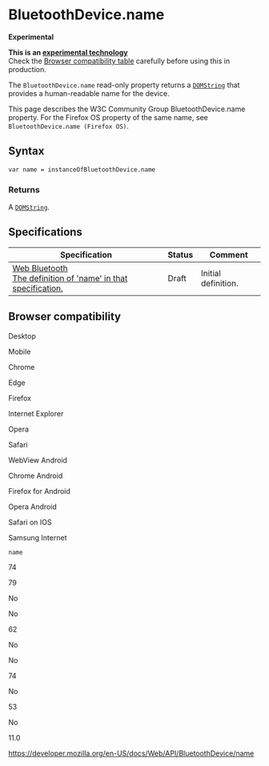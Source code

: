 # BluetoothDevice.name

**Experimental**

**This is an [experimental technology](https://developer.mozilla.org/en-US/docs/MDN/Guidelines/Conventions_definitions#experimental)**  
Check the [Browser compatibility table](#browser_compatibility) carefully before using this in production.

The `BluetoothDevice.name` read-only property returns a [`DOMString`](../domstring) that provides a human-readable name for the device.

This page describes the W3C Community Group BluetoothDevice.name property. For the Firefox OS property of the same name, see <span class="page-not-created">`BluetoothDevice.name (Firefox OS)`</span>.

## Syntax

    var name = instanceOfBluetoothDevice.name

### Returns

A [`DOMString`](../domstring).

## Specifications

<table><thead><tr class="header"><th>Specification</th><th>Status</th><th>Comment</th></tr></thead><tbody><tr class="odd"><td><a href="https://webbluetoothcg.github.io/web-bluetooth/#dom-bluetoothdevice-name">Web Bluetooth<br />
<span class="small">The definition of 'name' in that specification.</span></a></td><td><span class="spec-draft">Draft</span></td><td>Initial definition.</td></tr></tbody></table>

## Browser compatibility

Desktop

Mobile

Chrome

Edge

Firefox

Internet Explorer

Opera

Safari

WebView Android

Chrome Android

Firefox for Android

Opera Android

Safari on IOS

Samsung Internet

`name`

74

79

No

No

62

No

No

74

No

53

No

11.0

<a href="https://developer.mozilla.org/en-US/docs/Web/API/BluetoothDevice/name" class="_attribution-link">https://developer.mozilla.org/en-US/docs/Web/API/BluetoothDevice/name</a>
